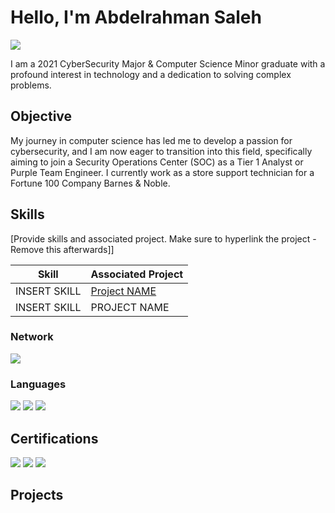 # Hello, I'm Abdelrahman Saleh
<a href="www.linkedin.com/in/abdelrahman-saleh-905582164"><img src="https://img.shields.io/badge/-LinkedIn-0072b1?&style=for-the-badge&logo=linkedin&logoColor=white" /></a>


I am a 2021 CyberSecurity Major & Computer Science Minor graduate with a profound interest in technology and a dedication to solving complex problems.

## Objective

My journey in computer science has led me to develop a passion for cybersecurity, and I am now eager to transition into this field, specifically aiming to join a Security Operations Center (SOC) as a Tier 1 Analyst or Purple Team Engineer. I currently work as a store support technician for a Fortune 100 Company Barnes & Noble. 

## Skills
[Provide skills and associated project. Make sure to hyperlink the project - Remove this afterwards]]

| Skill                                         | Associated Project         |
|-----------------------------------------------|----------------------------|
| INSERT SKILL                                  | <a href="INSERTPROJECTLINK">Project NAME</a>|
| INSERT SKILL                                  | PROJECT NAME|


### Network
<div>
    <img src="https://img.shields.io/badge/-Cisco_Meraki-1679A7?&style=for-the-badge&logo=Cisco&logoColor=white" />
</div>

### Languages
<div>
    <img src="https://img.shields.io/badge/-MySQL-4479A1?&style=for-the-badge&logo=MySQL&logoColor=white" />
    <img src="https://img.shields.io/badge/-PowerShell-5391FE?&style=for-the-badge&logo=PowerShell&logoColor=white" />
    <img src="https://img.shields.io/badge/-Java-007396?&style=for-the-badge&logo=Java&logoColor=white" />

</div>

## Certifications
<div>
<img src="https://img.shields.io/badge/-Security%2B-FF0000?&style=for-the-badge&logo=CompTIA&logoColor=white" />
<img src="https://img.shields.io/badge/-Network%2B-007ACC?&style=for-the-badge&logo=CompTIA&logoColor=white" />
<img src="https://img.shields.io/badge/-A%2B-4D4D4D?&style=for-the-badge&logo=CompTIA&logoColor=white" />
</div>

## Projects
